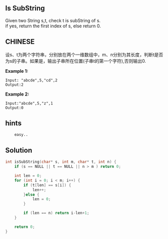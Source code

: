 ## Is SubString

Given two String s,t, check t is subString of s. <br />
if yes, return the first index of s, else return 0. <br />

## CHINESE
设s、t为两个字符串，分别放在两个一维数组中，m、n分别为其长度，判断t是否为s的子串。如果是，输出子串所在位置(子串t的第一个字符),否则输出0.

**Example 1:**
```
Input: "abcde",5,"cd",2
Output:2
```

**Example 2:**
```
Input:"abcde",5,"z",1
Output:0
```

## hints
```
    easy..
```

## Solution
``` c
int isSubString(char* s, int m, char* t, int n) {
    if (s == NULL || t == NULL || n > m ) return 0;

    int len = 0;
    for (int i = 0; i < m; i++) {
        if (t[len] == s[i]) {
            len++;
        }else {
            len = 0;
        }

        if (len == n) return i-len+1;
    }

    return 0;
}
```